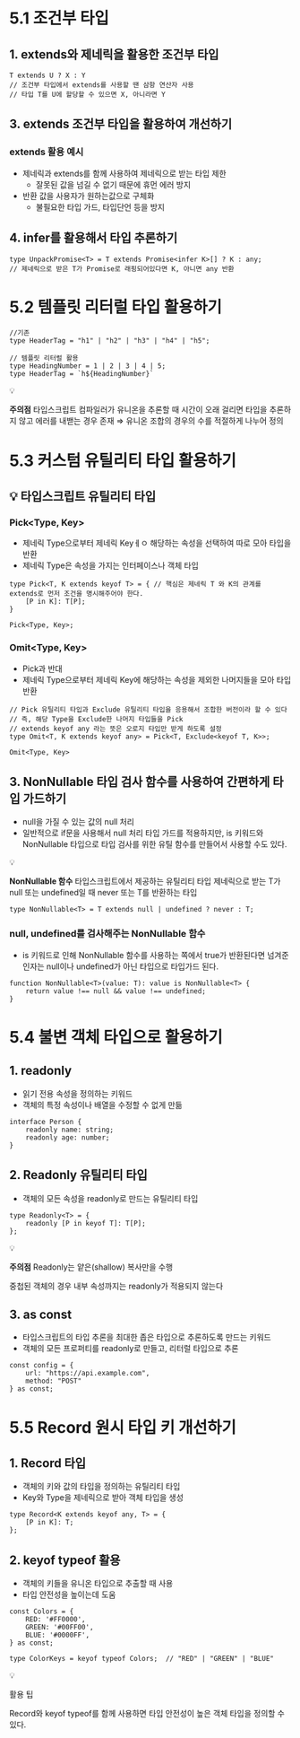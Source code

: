# 5.1 조건부 타입

## 1. extends와 제네릭을 활용한 조건부 타입

```tsx
T extends U ? X : Y
// 조건부 타입에서 extends를 사용할 땐 삼항 연산자 사용
// 타입 T를 U에 할당할 수 있으면 X, 아니라면 Y
```

## 3. extends 조건부 타입을 활용하여 개선하기

### extends 활용 예시

- 제네릭과 extends를 함께 사용하여 제네릭으로 받는 타입 제한
    - 잘못된 값을 넘길 수 없기 때문에 휴먼 에러 방지
- 반환 값을 사용자가 원하는값으로 구체화
    - 불필요한 타입 가드, 타입단언 등을 방지

## 4. infer를 활용해서 타입 추론하기

```tsx
type UnpackPromise<T> = T extends Promise<infer K>[] ? K : any;
// 제네릭으로 받은 T가 Promise로 래핑되어있다면 K, 아니면 any 반환
```

# 5.2 템플릿 리터럴 타입 활용하기

```tsx
//기존
type HeaderTag = "h1" | "h2" | "h3" | "h4" | "h5";

// 템플릿 리터럴 활용
type HeadingNumber = 1 | 2 | 3 | 4 | 5;
type HeaderTag = `h${HeadingNumber}`
```

<aside>
💡

**주의점**
타입스크립트 컴파일러가 유니온을 추론할 때 시간이 오래 걸리면 타입을 추론하지 않고 에러를 내밷는 경우 존재
⇒ 유니온 조합의 경우의 수를 적절하게 나누어 정의

</aside>

# 5.3 커스텀 유틸리티 타입 활용하기

## 💡 타입스크립트 유틸리티 타입

### Pick<Type, Key>

- 제네릭 Type으로부터 제네릭 Keyㅔㅇ 해당하는 속성을 선택하여 따로 모아 타입을 반환
- 제네릭 Type은 속성을 가지는 인터페이스나 객체 타입

```tsx
type Pick<T, K extends keyof T> = { // 핵심은 제네릭 T 와 K의 관계를 extends로 먼저 조건을 명시해주어야 한다.
	[P in K]: T[P];
}

Pick<Type, Key>;
```

### Omit<Type, Key>

- Pick과 반대
- 제네릭 Type으로부터 제네릭 Key에 해당하는 속성을 제외한 나머지들을 모아 타입 반환

```tsx
// Pick 유틸리티 타입과 Exclude 유틸리티 타입을 응용해서 조합한 버전이라 할 수 있다
// 즉, 해당 Type을 Exclude한 나머지 타입들을 Pick
// extends keyof any 라는 뜻은 오로지 타입만 받게 하도록 설정
type Omit<T, K extends keyof any> = Pick<T, Exclude<keyof T, K>>;

Omit<Type, Key>
```

## 3. NonNullable 타입 검사 함수를 사용하여 간편하게 타입 가드하기

- null을 가질 수 있는 값의 null 처리
- 일반적으로 if문을 사용해서 null 처리 타입 가드를 적용하지만, is  키워드와 NonNullable 타입으로 타입 검사를 위한 유틸 함수를 만들어서 사용할 수도 있다.

<aside>
💡

**NonNullable 함수**
타입스크립트에서 제공하는 유틸리티 타입
제네릭으로 받는 T가 null 또는 undefined일 때 never 또는 T를 반환하는 타입

</aside>

```tsx
type NonNullable<T> = T extends null | undefined ? never : T;
```

### null, undefined를 검사해주는 NonNullable 함수

- is 키워드로 인해 NonNullable 함수를 사용하는 쪽에서 true가 반환된다면 넘겨준 인자는 null이나 undefined가 아닌 타입으로 타입가드 된다.

```tsx
function NonNullable<T>(value: T): value is NonNullable<T> {
	return value !== null && value !== undefined;
}
```

# **5.4 불변 객체 타입으로 활용하기**

## **1. readonly**

- 읽기 전용 속성을 정의하는 키워드
- 객체의 특정 속성이나 배열을 수정할 수 없게 만듦

```tsx
interface Person {
	readonly name: string;
	readonly age: number;
}
```

## **2. Readonly 유틸리티 타입**

- 객체의 모든 속성을 readonly로 만드는 유틸리티 타입

```tsx
type Readonly<T> = {
	readonly [P in keyof T]: T[P];
};
```

<aside>
💡

**주의점**
Readonly는 얕은(shallow) 복사만을 수행

중첩된 객체의 경우 내부 속성까지는 readonly가 적용되지 않는다

</aside>

## **3. as const**

- 타입스크립트의 타입 추론을 최대한 좁은 타입으로 추론하도록 만드는 키워드
- 객체의 모든 프로퍼티를 readonly로 만들고, 리터럴 타입으로 추론

```tsx
const config = {
	url: "https://api.example.com",
	method: "POST"
} as const;
```

# **5.5 Record 원시 타입 키 개선하기**

## **1. Record 타입**

- 객체의 키와 값의 타입을 정의하는 유틸리티 타입
- Key와 Type을 제네릭으로 받아 객체 타입을 생성

```tsx
type Record<K extends keyof any, T> = {
	[P in K]: T;
};
```

## **2. keyof typeof 활용**

- 객체의 키들을 유니온 타입으로 추출할 때 사용
- 타입 안전성을 높이는데 도움

```tsx
const Colors = {
	RED: '#FF0000',
	GREEN: '#00FF00',
	BLUE: '#0000FF',
} as const;

type ColorKeys = keyof typeof Colors;  // "RED" | "GREEN" | "BLUE"
```

<aside>
💡

활용 팁

Record와 keyof typeof를 함께 사용하면 타입 안전성이 높은 객체 타입을 정의할 수 있다.

</aside>
